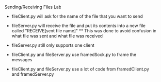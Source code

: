 Sending/Receiving Files Lab

* fileClient.py will ask for the name of the file that you want to send

* fileServer.py will receive the file and put its contents into a new file called "RECEIVE[sent file name]"
** This was done to avoid confusion in what file was sent and what file was received

* fileServer.py still only supports one client

* fileClient.py and fileServer.py use  framedSock.py to frame the messages

* fileClient.py and fileServer.py use a lot of code from framedClient.py and framedServer.py